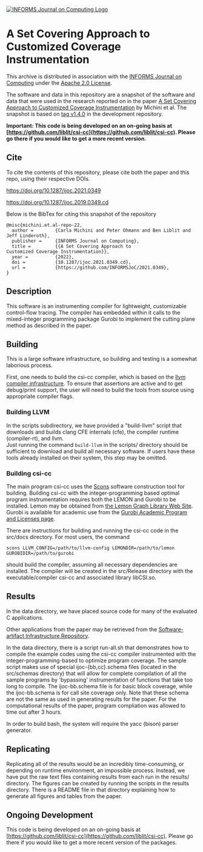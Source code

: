 [![INFORMS Journal on Computing Logo](https://INFORMSJoC.github.io/logos/INFORMS_Journal_on_Computing_Header.jpg)](https://pubsonline.informs.org/journal/ijoc)

# A Set Covering Approach to Customized Coverage Instrumentation

This archive is distributed in association with the [INFORMS Journal on
Computing](https://pubsonline.informs.org/journal/ijoc) under the [Apache 2.0 License](LICENSE).

The software and data in this repository are a snapshot of the software and data that were used in the research reported on in the paper [A Set Covering Approach to Customized Coverage Instrumentation](https://doi.org/10.1287/ijoc.2021.0349) by Michini et al. The snapshot is based on [tag v1.4.0](https://github.com/liblit/csi-cc/releases/tag/v1.4.0) in the development repository. 

**Important: This code is being developed on an on-going basis at [https://github.com/liblit/csi-cc](https://github.com/liblit/csi-cc). Please go there if you would like to get a more recent version.**

## Cite

To cite the contents of this repository, please cite both the paper and this repo, using their respective DOIs.

https://doi.org/10.1287/ijoc.2021.0349

https://doi.org/10.1287/ijoc.2019.0349.cd

Below is the BibTex for citing this snapshot of the repository

```
@misc{michini.et.al-repo-22,
  author =        {Carla Michini and Peter Ohmann and Ben Liblit and Jeff Linderoth},
  publisher =     {INFORMS Journal on Computing},
  title =         {{A Set Covering Approach to
Customized Coverage Instrumentation}},
  year =          {2022},
  doi =           {10.1287/ijoc.2021.0349.cd},
  url =           {https://github.com/INFORMSJoC/2021.0349},
}  
```

## Description

This software is an instrumenting compiler for lightweight, customizable control-flow tracing.  The compiler has embedded within it calls to the mixed-integer programming package Gurobi to implement the cutting plane method as described in the paper.

## Building

This is a large software infrastructure, so building and testing is a somewhat laborious process.

First, one needs to build the csi-cc compiler, which is based on the [llvm compiler infrastructure](https://llvm.org/).  To ensure that assertions are active and to get debug/print support, the user will need to build the tools from source using appropriate compiler flags. 


### Building LLVM 

In the scripts subdirectory, we have provided a "build-llvm" script that downloads and builds clang CFE internals (cfe), the compiler runtime (compiler-rt), and llvm.  
Just running the command 
```build-llvm```
in the scripts/ directory should be sufficient to download and build all necessary software.  If users have these tools already installed on their system, this step may be omitted. 


### Building csi-cc

The main program csi-cc uses the [Scons](https://scons.org/) software construction tool for building.
Building csi-cc with the integer-programming based optimal program instrumentation requires both the LEMON and Gurobi to be installed. 
Lemon may be obtained from [the Lemon Graph Library Web Site](https://lemon.cs.elte.hu/trac/lemon).  Gurobi is available for academic use from the [Gurobi Academic Program and Licenses page](https://www.gurobi.com/academia/academic-program-and-licenses/).

There are instructions for building and running the csi-cc code in the src/docs directory.  For most users, the command 
```
scons LLVM_CONFIG=/path/to/llvm-config LEMONDIR=/path/to/lemon GUROBIDIR=/path/to/gurobi
```
should build the compiler, assuming all necessary dependencies are installed.  The compiler will be created in the src/Release directory with the executable/compiler csi-cc and associated library libCSI.so.


## Results

In the data directory, we have placed source code for many of the evaluated C applications. 

Other applications from the paper may be retrieved from the 
[Software-artifact Infrastructure Repository](https://sir.csc.ncsu.edu/portal/index.php). 

In the data directory, there is a script run-all.sh that demonstrates how to compile the example codes using the csi-cc compiler instrumented with the integer-programming-based to optimize program coverage.  The sample script makes use of special ijoc-{bb,cc}.schema files (located in the src/schemas directory) that will allow for complete compilation of all the sample programs by 'bypassing' instrumentation of functions that take too long to compile.  The ijoc-bb.schema file is for basic block coverage, while the ijoc-bb.schema is for call site coverage only.  Note that these schema are not the same as used in generating results for the paper.  For the computational results of the paper, program compliation was allowed to time out after 3 hours. 

In order to build bash, the system will require the yacc (bison) parser generator.

## Replicating

Replicating all of the results would be an incredibly time-consuming, or depending on runtime environment, an impossible process.  Instead, we have put the raw text files containing results from each run in the results/ directory. 
The figures can be created by running the scripts in the results directory.  There is a README file in that directory explaining how to generate all figures and tables from the paper.



## Ongoing Development

This code is being developed on an on-going basis at 
[https://github.com/liblit/csi-cc](https://github.com/liblit/csi-cc). Please go there if you would like to get a more recent version of the packages. 

